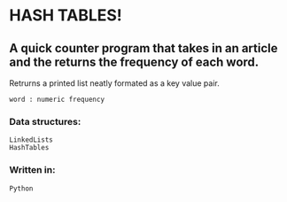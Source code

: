 # HASH TABLES!

## A quick counter program that takes in an article and the returns the frequency of each word. 

Retrurns a printed list neatly formated as a key value pair.

```
word : numeric frequency
```


### Data structures:
```
LinkedLists
HashTables
```
### Written in:

```
Python
```